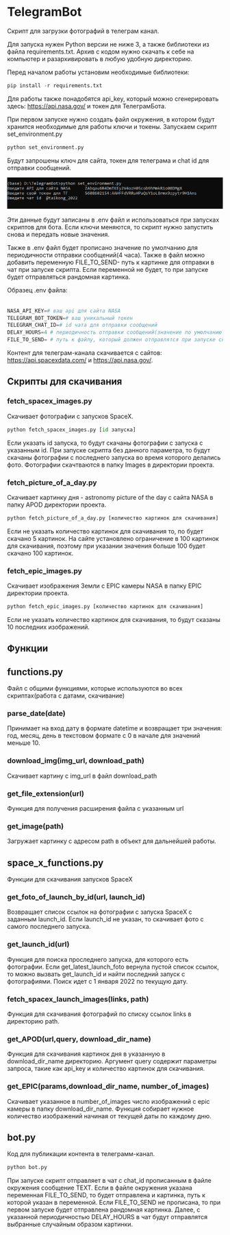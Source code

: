 # TelegramBot

Скрипт для загрузки фотографий в телеграм канал.

Для запуска нужен Python версии не ниже 3, а также библиотеки из файла requirements.txt. Архив с кодом нужно скачать к себе на компьютер и разархивировать в любую удобную директорию.

Перед началом работы установим необходимые библиотеки:
```Python
pip install -r requirements.txt
```
Для работы также понадобятся api_key, который можно сгенерировать здесь: https://api.nasa.gov/ и токен для ТелеграмБота.

При первом запуске нужно создать файл окружения, в котором будут хранится необходимые для работы ключи и токены.
Запускаем скрипт set_environment.py

```Python
python set_environment.py
```
Будут запрошены ключ для сайта, токен для телеграма и chat id для отправки сообщений.

![](https://github.com/atskayasatana/Images/blob/105e28a38d698edc4953fd471ec5351d5aabe6a1/4_credentials.png)

Эти данные будут записаны в .env файл и использоваться при запусках скриптов для бота.
Если ключи меняются, то скрипт нужно запустить снова и передать новые значения.

Также в .env файл будет прописано значение по умолчанию для периодичности отправки сообщений(4 часа). Также в файл можно добавить переменную 
FILE_TO_SEND- путь к картинке для отправки в чат при запуске скрипта. Если переменной не будет, то при запуске будет отправляться рандомная картинка.

Образец .env файла:

``` Python

NASA_API_KEY=# ваш api для сайта NASA
TELEGRAM_BOT_TOKEN=# ваш уникальный токен
TELEGRAM_CHAT_ID=# id чата для отправки сообщений
DELAY_HOURS=4 # периодичность отправки сообщений(значение по умолчанию 4 часа)
FILE_TO_SEND= # путь к файлу, который должен отправлятся при запуске скрипта

```


Контент для телеграм-канала скачивается с сайтов: https://api.spacexdata.com/ и https://api.nasa.gov/.

 ## Скрипты для скачивания
 
 ### fetch_spacex_images.py
 
 Скачивает фотографии с запусков SpaceX.
 
 ```Python
 python fetch_spacex_images.py [id запуска]
 ```
 Если указать id запуска, то будут скачаны фотографии с запуска с указанным id. При запуске скрипта без данного параметра, то будут скачаны фотографии 
 с последнего запуска во время которого делались фото. Фотографии скачтваются в папку Images в директории проекта.
 
 
 ### fetch_picture_of_a_day.py
 
 Скачивает картинку дня - astronomy picture of the day c сайта NASA в папку APOD директории проекта.
 
  
 ```Python
 python fetch_picture_of_a_day.py [количество картинок для скачивания]
 ```
 Если не указать количество картинок для скачивания то, по будет скачано 5 картинок. 
 На сайте установлено ограничение в 100 картинок для скачивания, поэтому при указании значения больше 100 будет скачано 100 картинок. 
 
 
### fetch_epic_images.py

Скачивает изображения Земли с EPIC камеры NASA в папку EPIC директории проекта.

```Python
python fetch_epic_images.py [количество картинок для скачивания]
```

Если не указать количество картинок для скачивания, то будут сказаны 10 последних изображений. 

## Функции
## functions.py
Файл с общими функциями, которые используются во всех скриптах(работа с датами, скачивание)

### parse_date(date)
Принимает на вход дату в формате datetime и возвращает три значения: год, месяц, день в текстовом формате с 0 в начале для значений меньше 10.

### download_img(img_url, download_path)

Скачивает картину с img_url в файл download_path

### get_file_extension(url)

Функция для получения расширения файла с указанным url

### get_image(path)

Загружает картинку c адресом path в объект для дальнейшей работы.


 ## space_x_functions.py

Функции для скачивания запусков SpaceX

### get_foto_of_launch_by_id(url, launch_id)

Возвращает список ссылок на фотографии с запуска SpaceX с заданным launch_id. Если launch_id не указан, то скачивает фото с самого последнего запуска.

### get_launch_id(url)

Функция для поиска проследнего запуска, для которого есть фотографии. Если get_latest_launch_foto вернула пустой список ссылок, то можно вызвать get_launch_id и найти последний запуск с фотографиями. Поиск идет с 1 января 2022 по текущую дату.

### fetch_spacex_launch_images(links, path)

Функция для скачивания фотографий по списку ссылок links в директорию path.

### get_APOD(url,query, download_dir_name)

Функция для скачивания картинок дня в указанную в download_dir_name директорию. Аргумент query содержит параметры запроса, такие как api_key и количество картинок для скачивания.

### get_EPIC(params,download_dir_name, number_of_images)

Скачивает указанное в number_of_images число изображений с epic камеры в папку download_dir_name. Функция собирает нужное количество изображений начиная от текущей даты по каждому дню.

## bot.py

Код для публикации контента в телеграмм-канал. 

```Python
python bot.py 
```
При запуске скрипт отправляет в чат с chat_id прописанным в файле окружения сообщение TEXT. Если в файле окружения указана переменная FILE_TO_SEND, то будет отправлена и картинка, путь к которой указан в переменной. Если FILE_TO_SEND не прописана, то при первом запуске будет отправлена рандомная картинка.
Далее, с указанной периодичностью DELAY_HOURS в чат будут отправлятся выбранные случайным образом картинки. 
